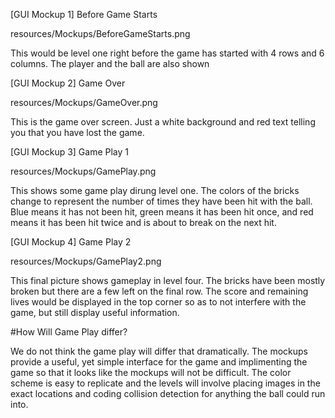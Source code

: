[GUI Mockup 1] Before Game Starts 

resources/Mockups/BeforeGameStarts.png

This would be level one right before the game has started
with 4 rows and 6 columns. The player and the ball are also shown

[GUI Mockup 2] Game Over 

resources/Mockups/GameOver.png

This is the game over screen. Just a white background  and red text telling you
that you have lost the game.


[GUI Mockup 3] Game Play 1

resources/Mockups/GamePlay.png

This shows some game play dirung level one. The colors of the bricks change
to represent the number of times they have been hit with the ball. Blue means it
has not been hit, green means it has been hit once, and red means it has been 
hit twice and is about to break on the next hit.

[GUI Mockup 4] Game Play 2

resources/Mockups/GamePlay2.png

This final picture shows gameplay in level four. The bricks have been mostly broken
but there are a few left on the final row. The score and remaining lives would be 
displayed in the top corner so as to not interfere with the game, but still display
useful information. 


#How Will Game Play differ?

We do not think the game play will differ that dramatically. The mockups provide
a useful, yet simple interface for the game and implimenting the game so that it
looks like the mockups will not be difficult. The color scheme is easy to 
replicate and the levels will involve placing images in the exact locations and 
coding collision detection for anything the ball could run into. 
